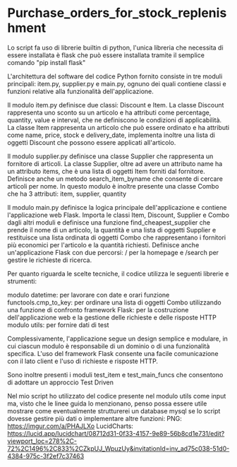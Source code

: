 # Purchase_orders_for_stock_replenishment
 
 Lo script fa uso di librerie builtin di python, l'unica libreria che necessita di essere installata è flask che può essere installata tramite il semplice comando "pip install flask"


L'architettura del software del codice Python fornito consiste in tre moduli principali: item.py, supplier.py e main.py, ognuno dei quali contiene classi e funzioni relative alla funzionalità dell'applicazione.

Il modulo item.py definisce due classi: Discount e Item. La classe Discount rappresenta uno sconto su un articolo e ha attributi come percentage, quantity, value e interval, che ne definiscono le condizioni di applicabilità. La classe Item rappresenta un articolo che può essere ordinato e ha attributi come name, price, stock e delivery_date, implementa inoltre una lista di oggetti Discount che possono essere applicati all'articolo.

Il modulo supplier.py definisce una classe Supplier che rappresenta un fornitore di articoli. La classe Supplier, oltre ad avere un attributo name ha un attributo items, che è una lista di oggetti Item forniti dal fornitore. Definisce anche un metodo search_item_byname che consente di cercare articoli per nome.
In questo modulo è inoltre presente una classe Combo che ha 3 attributi: item, supplier, quantity

Il modulo main.py definisce la logica principale dell'applicazione e contiene l'applicazione web Flask. Importa le classi Item, Discount, Supplier e Combo dagli altri moduli e definisce una funzione find_cheapest_supplier che prende il nome di un articolo, la quantità e una lista di oggetti Supplier e restituisce una lista ordinata di oggetti Combo che rappresentano i fornitori più economici per l'articolo e la quantità richiesti. Definisce anche un'applicazione Flask con due percorsi: / per la homepage e /search per gestire le richieste di ricerca.

Per quanto riguarda le scelte tecniche, il codice utilizza le seguenti librerie e strumenti:

modulo datetime: per lavorare con date e orari
funzione functools.cmp_to_key: per ordinare una lista di oggetti Combo utilizzando una funzione di confronto
framework Flask: per la costruzione dell'applicazione web e la gestione delle richieste e delle risposte HTTP
modulo utils: per fornire dati di test

Complessivamente, l'applicazione segue un design semplice e modulare, in cui ciascun modulo è responsabile di un dominio o di una funzionalità specifica. L'uso del framework Flask consente una facile comunicazione con il lato client e l'uso di richieste e risposte HTTP.

Sono inoltre presenti i moduli test_item e test_main_funcs che consentono di adottare un approccio Test Driven


Nel mio script ho utilizzato del codice presente nel modulo utils come input ma, visto che le linee guida lo menzionano, penso possa essere utile mostrare come eventualmente strutturerei un database mysql se lo script dovesse gestire più dati o implementare altre funzioni:
PNG: https://imgur.com/a/PHAJLXo
LucidCharts: https://lucid.app/lucidchart/08712d31-0f33-4157-9e89-56b8cd1e731/edit?viewport_loc=278%2C-72%2C1496%2C833%2CZkpUJ_WpuzUy&invitationId=inv_ad75c038-51d0-4384-975c-3f2ef7c37463
